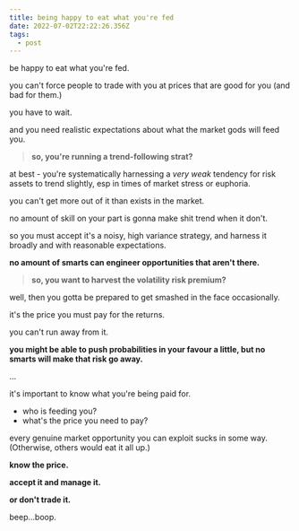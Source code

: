 ```yaml
---
title: being happy to eat what you're fed
date: 2022-07-02T22:22:26.356Z
tags:
  - post
---
```

b﻿e happy to eat what you're fed.

you can't force people to trade with you at prices that are good for you (and bad for them.)

you have to wait.

and you need realistic expectations about what the market gods will feed you. 

> **so, you're running a trend-following strat?** 

at best - you're systematically harnessing a *very weak* tendency for risk assets to trend slightly, esp in times of market stress or euphoria.

you can't get more out of it than exists in the market.

no amount of skill on your part is gonna make shit trend when it don't. 

so you must accept it's a noisy, high variance strategy, and harness it broadly and with reasonable expectations.

**no amount of smarts can engineer opportunities that aren't there.**

> **s﻿o, you want to harvest the volatility risk premium?**

well, then you gotta be prepared to get smashed in the face occasionally. 

it's the price you must pay for the returns.

you can't run away from it.

**you might be able to push probabilities in your favour  a little, but no smarts will make that risk go away.** 

.﻿..

it's important to know what you're being paid for.

* who is feeding you?
* what's the price you need to pay?

every genuine market opportunity you can exploit sucks in some way. (Otherwise, others would eat it all up.)

**know the price.**

**accept it and manage it.** 

**or don't trade it.** 

b﻿eep...boop.